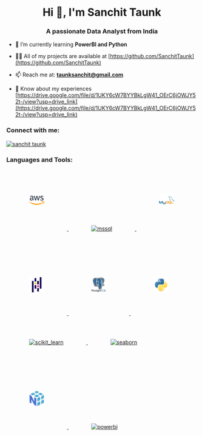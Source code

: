 <h1 align="center">Hi 👋, I'm Sanchit Taunk</h1>
<h3 align="center">A passionate Data Analyst from India</h3>

- 🌱 I’m currently learning **PowerBI and Python**

- 👨‍💻 All of my projects are available at [https://github.com/SanchitTaunk](https://github.com/SanchitTaunk)

- 📫 Reach me at: **taunksanchit@gmail.com**

- 📄 Know about my experiences [https://drive.google.com/file/d/1UKY6cW7BYYBkLgW41_OErC6jOWJY52t-/view?usp=drive_link](https://drive.google.com/file/d/1UKY6cW7BYYBkLgW41_OErC6jOWJY52t-/view?usp=drive_link)

<h3 align="left">Connect with me:</h3>
<p align="left">
<a href="https://linkedin.com/in/sanchittaunk" target="blank"><img align="center" src="https://raw.githubusercontent.com/rahuldkjain/github-profile-readme-generator/master/src/images/icons/Social/linked-in-alt.svg" alt="sanchit taunk" height="30" width="40" /></a>
</p>

<h3 align="left">Languages and Tools:</h3>
<p align="left">
  <a href="https://aws.amazon.com" target="_blank" rel="noreferrer">
    <img style="margin: 60px;" src="https://raw.githubusercontent.com/devicons/devicon/master/icons/amazonwebservices/amazonwebservices-original-wordmark.svg" alt="aws" width="40" height="40"/>
  </a>
  <a href="https://www.microsoft.com/en-us/sql-server" target="_blank" rel="noreferrer">
    <img style="margin: 60px;" src="https://www.svgrepo.com/show/303229/microsoft-sql-server-logo.svg" alt="mssql" width="40" height="40"/>
  </a>
  <a href="https://www.mysql.com/" target="_blank" rel="noreferrer">
    <img style="margin: 60px;" src="https://raw.githubusercontent.com/devicons/devicon/master/icons/mysql/mysql-original-wordmark.svg" alt="mysql" width="40" height="40"/>
  </a>
  <a href="https://pandas.pydata.org/" target="_blank" rel="noreferrer">
    <img style="margin: 60px;" src="https://raw.githubusercontent.com/devicons/devicon/2ae2a900d2f041da66e950e4d48052658d850630/icons/pandas/pandas-original.svg" alt="pandas" width="40" height="40"/>
  </a>
  <a href="https://www.postgresql.org" target="_blank" rel="noreferrer">
    <img style="margin: 60px;" src="https://raw.githubusercontent.com/devicons/devicon/master/icons/postgresql/postgresql-original-wordmark.svg" alt="postgresql" width="40" height="40"/>
  </a>
  <a href="https://www.python.org" target="_blank" rel="noreferrer">
    <img style="margin: 60px;" src="https://raw.githubusercontent.com/devicons/devicon/master/icons/python/python-original.svg" alt="python" width="40" height="40"/>
  </a>
  <a href="https://scikit-learn.org/" target="_blank" rel="noreferrer">
    <img style="margin: 60px;" src="https://upload.wikimedia.org/wikipedia/commons/0/05/Scikit_learn_logo_small.svg" alt="scikit_learn" width="40" height="40"/>
  </a>
  <a href="https://seaborn.pydata.org/" target="_blank" rel="noreferrer">
    <img style="margin: 60px;" src="https://seaborn.pydata.org/_images/logo-mark-lightbg.svg" alt="seaborn" width="40" height="40"/>
  </a>
  <a href="https://numpy.org/" target="_blank" rel="noreferrer">
    <img style="margin: 60px;" src="https://raw.githubusercontent.com/devicons/devicon/master/icons/numpy/numpy-original.svg" alt="numpy" width="40" height="40"/>
  </a>
  <a href="https://powerbi.microsoft.com/" target="_blank" rel="noreferrer">
    <img style="margin: 60px;" src="https://upload.wikimedia.org/wikipedia/commons/c/cf/New_Power_BI_Logo.svg" alt="powerbi" width="40" height="40"/>
  </a>
  
</p>




